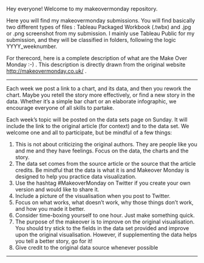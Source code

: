 Hey everyone! Welcome to my makeovermonday repository.

Here you will find my makeovermonday submissions. You will find basically two different types of files : Tableau Packaged Workbook (.twbx) and .jpg or .png screenshot from my submission.
I mainly use Tableau Public for my submission, and they will be classified in folders, following the logic YYYY_weeknumber.

For therecord, here is a complete description of what are the Make Over Monday :-) . This description is directly drawn from the original website http://makeovermonday.co.uk/ .
___________________________________________________________________________________________________________________________________________

Each week we post a link to a chart, and its data, and then you rework the chart. Maybe you retell the story more effectively, or find a new story in the data. Whether it’s a simple bar chart or an elaborate infographic, we encourage everyone of all skills to partake.

Each week’s topic will be posted on the data sets page on Sunday. It will include the link to the original article (for context) and to the data set. We welcome one and all to participate, but be mindful of a few things:

1. This is not about criticizing the original authors. They are people like you and me and they have feelings. Focus on the data, the charts and the story.
2. The data set comes from the source article or the source that the article credits. Be mindful that the data is what it is and Makeover Monday is designed to help you practice data visualization.
3. Use the hashtag #MakeoverMonday on Twitter if you create your own version and would like to share it.
4. Include a picture of the visualisation when you post to Twitter.
5. Focus on what works, what doesn’t work, why those things don’t work, and how you made it better.
6. Consider time-boxing yourself to one hour. Just make something quick.
7. The purpose of the makeover is to improve on the original visualisation. You should try stick to the fields in the data set provided and improve upon the original visualisation. However, if supplementing the data helps you tell a better story, go for it!
8. Give credit to the original data source whenever possible
___________________________________________________________________________________________________________________________________________
